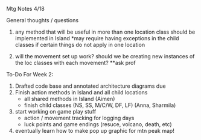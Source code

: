 Mtg Notes 4/18

General thoughts / questions
1) any method that will be useful in more than one location class should be implemented in Island
    *may require having exceptions in the child classes if certain things do not apply in one location

2) will the movement set up work? should we be creating new instances of the loc classes with each movement?
    **ask prof

To-Do For Week 2:
1) Drafted code base and annotated architecture diagrams due
2) Finish action methods in Island and all child locations
    - all shared methods in Island (Aimen)
    - finish child classes (NS, SS, M/C/W, DF, LF) (Anna, Sharmila)
3) start working on game play stuff
    - action / movement tracking for logging days
    - luck points and game endings (resuce, volcano, death, etc)
4) eventually learn how to make pop up graphic for mtn peak map!
